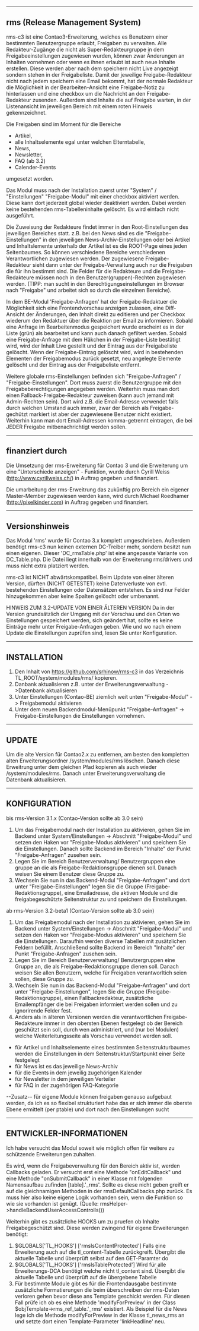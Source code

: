 ---------------------------
rms (Release Management System)
---------------------------

rms-c3 ist eine Contao3-Erweiterung, welches es Benutzern einer bestimmten Benutzergruppe erlaubt, Freigaben zu verwalten. Alle Redakteur-Zugänge die nicht als Super-Redakteurgruppe in dem Freigabeeinstellungen zugewiesen wurden, können zwar Änderungen an Inhalten vornehmen oder wenn es ihnen erlaubt ist auch neue Inhalte erstellen. Diese werden aber nach dem speichern nicht Live angezeigt sondern stehen in der Freigabeliste. Damit der jeweilige Freigabe-Redakteur nicht nach jedem speichern eine Email bekommt, hat der normale Redakteur die Möglichkeit in der Bearbeiten-Ansicht eine Freigabe-Notiz zu hinterlassen und eine checkbox um die Nachricht an den Freigabe-Redakteur zusenden. Außerdem sind Inhalte die auf Freigabe warten, in der Listenansicht im jeweiligen Bereich mit einem roten Hinweis gekennzeichnet. 

Die Freigaben sind im Moment für die Bereiche 

- Artikel, 
- alle Inhaltselemente egal unter welchen Elterntabelle, 
- News, 
- Newsletter, 
- FAQ (ab 3.2)
- Calender-Events 

umgesetzt worden.

Das Modul muss nach der Installation zuerst unter "System" / "Einstellungen" "Freigabe-Modul" mit einer checkbox aktiviert werden. Diese kann dort jederzeit global wieder deaktiviert werden. Dabei werden keine bestehenden rms-Tabelleninhalte gelöscht. Es wird einfach nicht ausgeführt.

Die Zuweisung der Redakteure findet immer in den Root-Einstellungen des jeweiligen Bereiches statt. z.B. bei den News sind es die "Freigabe-Einstellungen" in den jeweiligen News-Archiv-Einstellungen oder bei Artikel und Inhaltslemente unterhalb der Artikel ist es die ROOT-Page eines jeden Seitenbaumes. So können verschiedene Bereiche verschiedenen Verantwortlichen zugewiesen werden. Der zugewiesene Freigabe-Redakteur sieht dann unter der Freigabe-Verwaltung auch nur die Freigaben die für ihn bestimmt sind. Die Felder für die Redakteure und die Freigabe-Redakteure müssen noch in den Benutzer(gruppen)-Rechten zugewiesen werden. (TIPP: man sucht in den Berechtigungseinstellungen im Browser nach "Freigabe" und arbeitet sich so durch die einzelnen Bereiche).

In dem BE-Modul 'Freigabe-Anfragen' hat der Freigabe-Redaktuer die Möglichkeit sich eine Frontendvorschau anzeigen zulassen, eine Diff-Ansicht der Änderungen, den Inhalt direkt zu editieren und per Checkbox wiederum den Redaktuer über die Reaktion per Email zu informieren. Sobald eine Anfrage im Bearbeitenmodus gespeichert wurde erscheint es in der Liste (grün) als bearbeitet und kann auch danach gefiltert werden. Sobald eine Freigabe-Anfrage mit dem Häkchen in der Freigabe-Liste bestätigt wird, wird der Inhalt Live gestellt und der Eintrag aus der Freigabeliste gelöscht. Wenn der Freigabe-Eintrag gelöscht wird, wird in bestehenden Elementen der Freigabemodus zurück gesetzt, neu angelegte Elemente gelöscht und der Eintrag aus der Freigabeliste entfernt.

Weitere globale rms-Einstellungen befinden sich "Freigabe-Anfragen" / "Freigabe-Einstellungen". Dort muss zuerst die Benutzergruppe mit den Freigabeberechtigungen angegeben werden. Weiterhin muss man dort einen Fallback-Freigabe-Redakteur zuweisen (kann auch jemand mit Admin-Rechten sein). Dort wird z.B. die Email-Adresse verwendet falls durch welchen Umstand auch immer, zwar der Bereich als Freigabe-gechützt markiert ist aber der zugewiesene Benutzer nicht existiert. Weiterhin kann man dort Email-Adressen komma-getrennt eintragen, die bei JEDER Freigabe mitbenachrichtigt werden sollen.  


---------------------------
finanziert durch
---------------------------

Die Umsetzung der rms-Erweiterung für Contao 3 und die Erweiterung um eine "Unterschiede anzeigen" - Funktion, wurde durch Cyrill Weiss (http://www.cyrillweiss.ch/) in Auftrag gegeben und finanziert.

Die umarbeitung der rms-Erweitrung das zukünftig pro Bereich ein eigener Master-Member zugewiesen werden kann, wird durch Michael Roedhamer (http://pixelkinder.com) in Auftrag gegeben und finanziert.

---------------------------
Versionshinweis
---------------------------

Das Modul 'rms' wurde für Contao 3.x komplett umgeschrieben. Außerdem benötigt rms-c3 nun keinen externen DC-Treiber mehr, sondern besitzt nun einen eigenen. Dieser 'DC_rmsTable.php' ist eine angepasste Variante von DC_Table.php. Die Datei liegt innerhalb von der Erweiterung rms/drivers und muss nicht extra platziert werden.

rms-c3 ist NICHT abwärtskompatibel. Beim Update von einer älteren Version, dürften (NICHT GETESTET) keine Datenverluste von evtl. bestehenden Einstellungen oder Datensätzen entstehen. Es sind nur Felder hinzugekommen aber keine Spalten gelöscht oder umbenannt.

HINWEIS ZUM 3.2-UPDATE VON EINER ÄLTEREN VERSION
Da in der Version grundsätzlich der Umgang mit der Vorschau und den Orten wo Einstellungen gespeichert werden, sich geändert hat, sollte es keine Einträge mehr unter Freigabe-Anfragen geben. Wie und wo nach einem Update die Einstellungen zuprüfen sind, lesen Sie unter Konfiguration.

----------------------------
INSTALLATION
----------------------------
1. Den Inhalt von https://github.com/srhinow/rms-c3 in das Verzeichnis TL_ROOT/system/modules/rms/ kopieren.
2. Danbank  aktualisieren z.B. unter der Erweiterungsverwaltung ->Datenbank aktualisieren
3. Unter Einstellungen (Contao-BE) ziemlich weit unten "Freigabe-Modul" -> Freigabemodul aktivieren
4. Unter dem neuen Backendmodul-Menüpunkt "Freigabe-Anfragen" -> Freigabe-Einstellungen die Einstellungen vornehmen.

----------------------------
UPDATE
----------------------------
Um die alte Version für Contao2.x zu entfernen, am besten den kompletten alten Erweiterungsordner /system/modules/rms löschen. Danach diese Erweitrung unter dem gleichen Pfad kopieren als auch wieder /system/modules/rms. Danach unter Erweiterungsverwaltung die Datenbank aktualisieren.

----------------------------
KONFIGURATION
----------------------------
bis rms-Version 3.1.x (Contao-Version sollte ab 3.0 sein)

1. Um das Freigabemodul nach der Installation zu aktivieren, gehen Sie im Backend unter System/Einstellungen -> Abschnitt "Freigabe-Modul" und 
 setzen den Haken vor "Freigabe-Modus aktivieren" und speichern Sie die Einstellungen. Danach sollte Backend im Bereich "Inhalte" der Punkt
"Freigabe-Anfragen" zusehen sein.
2. Legen Sie im Bereich Benutzerverwaltung/ Benutzergruppen eine gruppe an die als Freigabe-Redaktionsgruppe dienen soll. Danach weisen Sie einem Benutzer diese Gruppe zu.
3. Wechseln Sie nun in das Backend-Modul "Freigabe-Anfragen" und dort unter "Freigabe-Einstellungen" legen Sie die Gruppe (Freigabe-Redaktionsgruppe), eine Emailadresse, die aktiven Module und die freigabegeschützte Seitenstruktur zu und speichern die Einstellungen. 

ab rms-Version 3.2-beta1 (Contao-Version sollte ab 3.0 sein)

1. Um das Freigabemodul nach der Installation zu aktivieren, gehen Sie im Backend unter System/Einstellungen -> Abschnitt "Freigabe-Modul" und setzen den Haken vor "Freigabe-Modus aktivieren" und speichern Sie die Einstellungen. Daraufhin werden diverse Tabellen mit zusätzlichen Feldern befülllt. Anschließend sollte Backend im Bereich "Inhalte" der Punkt "Freigabe-Anfragen" zusehen sein.
2. Legen Sie im Bereich Benutzerverwaltung/ Benutzergruppen eine Gruppe an, die als Freigabe-Redaktionsgruppe dienen soll. Danach weisen Sie allen Benutzern, welche für Freigaben verantworltich seien sollen, diese Gruppe zu.
3. Wechseln Sie nun in das Backend-Modul "Freigabe-Anfragen" und dort unter "Freigabe-Einstellungen", legen Sie die Gruppe (Freigabe-Redaktionsgruppe), einen Fallbackredakteur, zusätzliche Emailempfänger die bei Freigaben informiert werden sollen und zu ignorirende Felder fest.
4. Anders als in älteren Versionen werden die verantwortlichen Freigabe-Redakteure immer in den obersten Ebenen festgelegt ob der Bereich geschützt sein soll, durch wen administriert, und (nur bei Modulen) welche Weiterleitungsseite als Vorschau verwendet werden soll.

  * für Artikel und Inhaltselemente eines bestimmten Seitenstrukturbaumes werden die Einstellungen in dem Seitenstruktur/Startpunkt einer Seite festgelegt
  * für News ist es das jeweilige News-Archiv
  * für die Events in dem jeweilig zugehörigen Kalender
  * für Newsletter in dem jeweiligen Verteiler
  * für FAQ in der zugehörigen FAQ-Kategorie

--Zusatz-- für eigene Module können freigaben genauso aufgebaut werden, da ich es so flexibel strukturiert habe das er sich immer die oberste Ebene ermittelt (per ptable) und dort nach den Einstellungen sucht

---------------------------
ENTWICKLER-INFORMATIONEN
---------------------------
Ich habe versucht das Modul soweit wie möglich offen für weitere zu schützende Erweiterungen zuhalten.

Es wird, wenn die Freigabeverwaltung für den Bereich aktiv ist, werden Callbacks geladen. Er versucht erst eine Methode "onEditCallback" und eine Methode "onSubmitCallback" in einer Klasse mit folgenden Namensaufbau zufinden [table].'_rms'. Sollte es diese nicht geben greift er auf die gleichnamigen Methoden in der rmsDefaultCallbacks.php zurück. Es muss hier also keine eigene Logik vorhanden sein, wenn die Funktion so wie sie vorhanden ist genügt.
(Quelle: rmsHelper->handleBackendUserAccessControlls())

Weiterhin gibt es zusätzliche HOOKS um zu pruefen ob Inhalte Freigabegeschützt sind. Diese werden zwingend für eigene Erweiterungen benötigt:

1. $GLOBALS['TL_HOOKS'] ['rmsIsContentProtected'] Falls eine Erweiterung auch auf die tl_content-Tabelle zurückgreift. Übergibt die aktuelle Tabelle und überprüft selbst auf den GET-Paramter do
2. $GLOBALS['TL_HOOKS'] ['rmsIsTableProtected'] Wird für alle Erweiterungs-DCA benötigt welche nicht tl_content sind. Übergibt die aktuelle Tabelle und überprüft auf die übergebene Tabelle
3. Für bestimmte Module gibt es für die Frontendausgabe bestimmte zusätzliche Formatierungen die beim überschreiben der rms-Daten verloren gehen bevor diese ans Template geschickt werden. Für diesen Fall prüfe ich ob es eine Methode 'modifyForPreview' in der Class $objTemplate->rms_ref_table.'_rms' existiert. Als Beispiel für die News lege ich die Methode modifyForPreview in der Klasse tl_news_rms an und setzte dort einen Template-Parameter 'linkHeadline' neu.



